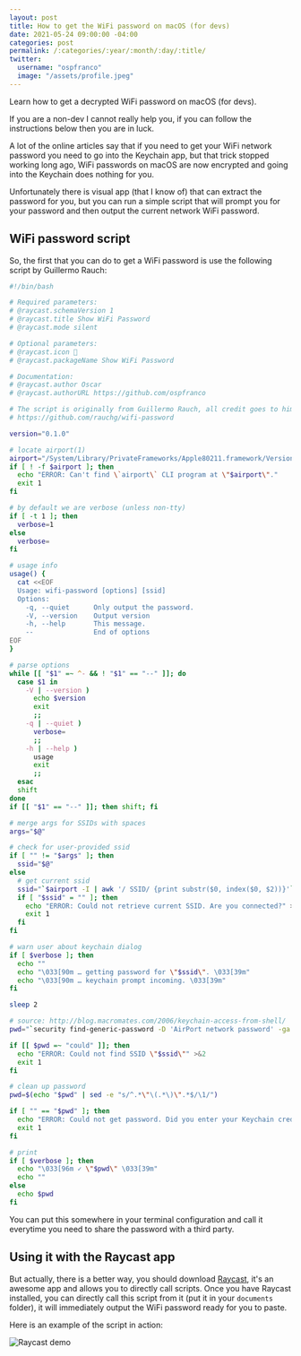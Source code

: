 ```yaml
---
layout: post
title: How to get the WiFi password on macOS (for devs)
date: 2021-05-24 09:00:00 -04:00
categories: post
permalink: /:categories/:year/:month/:day/:title/
twitter:
  username: "ospfranco"
  image: "/assets/profile.jpeg"
---
```


Learn how to get a decrypted WiFi password on macOS (for devs).

If you are a non-dev I cannot really help you, if you can follow the instructions below then you are in luck.

A lot of the online articles say that if you need to get your WiFi network password you need to go into the Keychain app, but that trick stopped working long ago, WiFi passwords on macOS are now encrypted and going into the Keychain does nothing for you.

Unfortunately there is visual app (that I know of) that can extract the password for you, but you can run a simple script that will prompt you for your password and then output the current network WiFi password.

## WiFi password script

So, the first that you can do to get a WiFi password is use the following script by Guillermo Rauch:

```bash
#!/bin/bash

# Required parameters:
# @raycast.schemaVersion 1
# @raycast.title Show WiFi Password
# @raycast.mode silent

# Optional parameters:
# @raycast.icon 📶
# @raycast.packageName Show WiFi Password

# Documentation:
# @raycast.author Oscar
# @raycast.authorURL https://github.com/ospfranco

# The script is originally from Guillermo Rauch, all credit goes to him, all I did was add the Raycast headers
# https://github.com/rauchg/wifi-password

version="0.1.0"

# locate airport(1)
airport="/System/Library/PrivateFrameworks/Apple80211.framework/Versions/Current/Resources/airport"
if [ ! -f $airport ]; then
  echo "ERROR: Can't find \`airport\` CLI program at \"$airport\"."
  exit 1
fi

# by default we are verbose (unless non-tty)
if [ -t 1 ]; then
  verbose=1
else
  verbose=
fi

# usage info
usage() {
  cat <<EOF
  Usage: wifi-password [options] [ssid]
  Options:
    -q, --quiet      Only output the password.
    -V, --version    Output version
    -h, --help       This message.
    --               End of options
EOF
}

# parse options
while [[ "$1" =~ ^- && ! "$1" == "--" ]]; do
  case $1 in
    -V | --version )
      echo $version
      exit
      ;;
    -q | --quiet )
      verbose=
      ;;
    -h | --help )
      usage
      exit
      ;;
  esac
  shift
done
if [[ "$1" == "--" ]]; then shift; fi

# merge args for SSIDs with spaces
args="$@"

# check for user-provided ssid 
if [ "" != "$args" ]; then
  ssid="$@"
else
  # get current ssid
  ssid="`$airport -I | awk '/ SSID/ {print substr($0, index($0, $2))}'`"
  if [ "$ssid" = "" ]; then
    echo "ERROR: Could not retrieve current SSID. Are you connected?" >&2
    exit 1
  fi
fi

# warn user about keychain dialog
if [ $verbose ]; then
  echo ""
  echo "\033[90m … getting password for \"$ssid\". \033[39m"
  echo "\033[90m … keychain prompt incoming. \033[39m"
fi

sleep 2

# source: http://blog.macromates.com/2006/keychain-access-from-shell/
pwd="`security find-generic-password -D 'AirPort network password' -ga \"$ssid\" 2>&1 >/dev/null`"

if [[ $pwd =~ "could" ]]; then
  echo "ERROR: Could not find SSID \"$ssid\"" >&2
  exit 1
fi

# clean up password
pwd=$(echo "$pwd" | sed -e "s/^.*\"\(.*\)\".*$/\1/")

if [ "" == "$pwd" ]; then
  echo "ERROR: Could not get password. Did you enter your Keychain credentials?" >&2
  exit 1
fi

# print
if [ $verbose ]; then
  echo "\033[96m ✓ \"$pwd\" \033[39m"
  echo ""
else
  echo $pwd
fi
```

You can put this somewhere in your terminal configuration and call it everytime you need to share the password with a third party.

## Using it with the Raycast app

But actually, there is a better way, you should download [Raycast](https://raycast.com), it's an awesome app and allows you to directly call scripts. Once you have Raycast installed, you can directly call this script from it (put it in your `documents` folder), it will immediately output the WiFi password ready for you to paste.

Here is an example of the script in action:

![Raycast demo]({{site.url}}/assets/raycast_password.gif "Raycast demo")